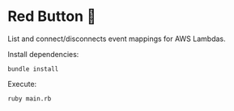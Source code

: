 # Red Button 🔴

List and connect/disconnects event mappings for AWS Lambdas.

Install dependencies:

    bundle install

Execute:

    ruby main.rb

